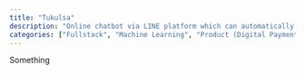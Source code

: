 ```yaml
---
title: "Tukulsa"
description: "Online chatbot via LINE platform which can automatically respond to users' chat and requests in order to make a purchase of a prepaid voucher for all cellular operators within Indonesia. The chatbot uses NLP build with TensorFlow (Python)."
categories: ["Fullstack", "Machine Learning", "Product (Digital Payment - Chatbot)"]
---
```

Something